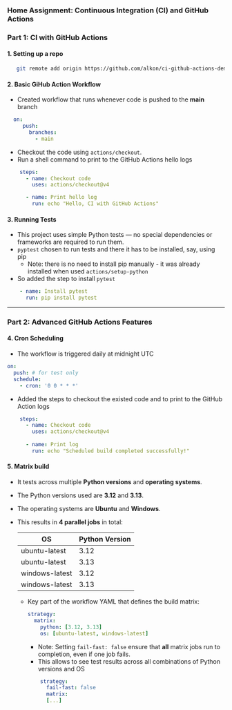 ### Home Assignment: Continuous Integration (CI) and GitHub Actions

### Part 1: CI with GitHub Actions
#### 1. Setting up a repo
```bash
   git remote add origin https://github.com/alkon/ci-github-actions-demo.git
```
#### 2. Basic GiHub Action Workflow
   - Created workflow that runs whenever code is pushed to the **main** branch
```yaml
  on:
     push:
       branches:
         - main 
```
   - Checkout the code using `actions/checkout`.
   - Run a shell command to print to the GitHub Actions hello logs
```yaml
    steps:
      - name: Checkout code
        uses: actions/checkout@v4

      - name: Print hello log
        run: echo "Hello, CI with GitHub Actions"
```
#### 3. Running Tests
   - This project uses simple Python tests — no special dependencies or frameworks are required to run them.
   - `pyptest` chosen to run tests and there it has to be installed, say, using pip
     - Note: there is no need to install pip manually - it was already installed when used `actions/setup-python`
   - So added the step to install `pytest`
```yaml
    - name: Install pytest
      run: pip install pytest
```
---
### Part 2: Advanced GitHub Actions Features

#### 4. Cron Scheduling
   - The workflow is triggered daily at midnight UTC
```yaml
on:
  push: # for test only
  schedule:
    - cron: '0 0 * * *'
```
- Added the steps to checkout the existed code and to print to the GitHub Action logs
```yaml
    steps:
      - name: Checkout code
        uses: actions/checkout@v4
    
      - name: Print log
        run: echo "Scheduled build completed successfully!"
```

#### 5. Matrix build
- It tests across multiple **Python versions** and **operating systems**.
- The Python versions used are **3.12** and **3.13**.
- The operating systems are **Ubuntu** and **Windows**.
- This results in **4 parallel jobs** in total:

  | OS             | Python Version |
  |----------------|----------------|
  | ubuntu-latest  | 3.12           |
  | ubuntu-latest  | 3.13           |
  | windows-latest | 3.12           |
  | windows-latest | 3.13           |

  - Key part of the workflow YAML that defines the build matrix:

     ```yaml
     strategy:
       matrix:
         python: [3.12, 3.13]
         os: [ubuntu-latest, windows-latest]
     ```
    - Note: Setting `fail-fast: false` ensure that **all** matrix jobs run to completion, even if one job fails. 
    - This allows to see test results across all combinations of Python versions and OS
    ``` yaml
        strategy:
          fail-fast: false
          matrix:
          [...]
    ``` 
